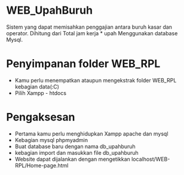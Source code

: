 # WEB_UpahBuruh
Sistem yang dapat memisahkan penggajian antara buruh kasar dan operator. Dihitung dari Total jam kerja * upah Menggunakan database Mysql.

# Penyimpanan folder WEB_RPL
- Kamu perlu menempatkan ataupun mengekstrak folder WEB_RPL kebagian data(:C)
- Pilih Xampp - htdocs

# Pengaksesan
- Pertama kamu perlu menghidupkan Xampp apache dan mysql
- Kebagian mysql phpmyadmin
- Buat database baru dengan nama db_upahburuh
- kebagian import dan masukkan file db_upahburuh
- Website dapat dijalankan dengan mengetikkan localhost/WEB-RPL/Home-page.html
